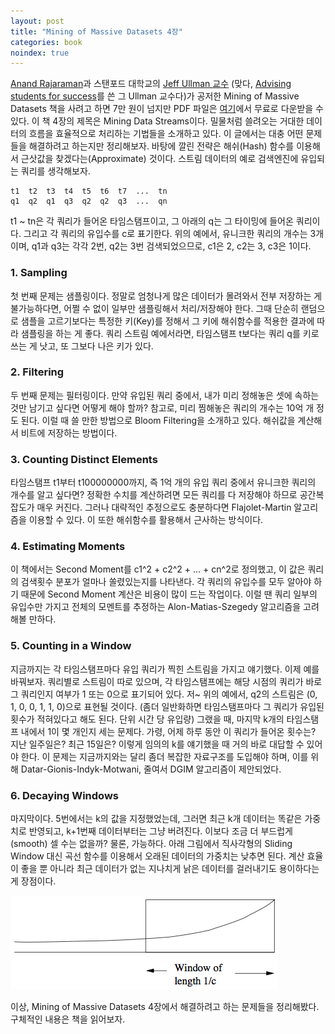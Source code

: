 ```yaml
---
layout: post
title: "Mining of Massive Datasets 4장"
categories: book
noindex: true
---
```


[Anand Rajaraman](http://twitter.com/#!/anand_raj)과 스탠포드 대학교의 [Jeff Ullman 교수](http://infolab.stanford.edu/~ullman/) (맞다, [Advising students for success](http://www.4four.us/article/2009/03/advising-students-for-success-2)를 쓴 그 Ullman 교수다)가 공저한 Mining of Massive Datasets 책을 사려고 하면 7만 원이 넘지만 PDF 파일은 [여기](http://infolab.stanford.edu/~ullman/mmds.html)에서 무료로 다운받을 수 있다. 이 책 4장의 제목은 Mining Data Streams이다. 밀물처럼 쓸려오는 거대한 데이터의 흐름을 효율적으로 처리하는 기법들을 소개하고 있다. 이 글에서는 대충 어떤 문제들을 해결하려고 하는지만 정리해보자. 바탕에 깔린 전략은 해쉬(Hash) 함수를 이용해서 근삿값을 찾겠다는(Approximate) 것이다. 스트림 데이터의 예로 검색엔진에 유입되는 쿼리를 생각해보자.

    t1  t2  t3  t4  t5  t6  t7  ...  tn
    q1  q2  q1  q3  q2  q2  q3  ...  qn

t1 ~ tn은 각 쿼리가 들어온 타임스탬프이고, 그 아래의 q는 그 타이밍에 들어온 쿼리이다. 그리고 각 쿼리의 유입수를 c로 표기한다. 위의 예에서, 유니크한 쿼리의 개수는 3개이며, q1과 q3는 각각 2번, q2는 3번 검색되었으므로, c1은 2, c2는 3, c3은 1이다.

### 1. Sampling

첫 번째 문제는 샘플링이다. 정말로 엄청나게 많은 데이터가 몰려와서 전부 저장하는 게 불가능하다면, 어쩔 수 없이 일부만 샘플링해서 처리/저장해야 한다. 그때 단순히 랜덤으로 샘플을 고르기보다는 특정한 키(Key)를 정해서 그 키에 해쉬함수를 적용한 결과에 따라 샘플링을 하는 게 좋다. 쿼리 스트림 예에서라면, 타임스탬프 t보다는 쿼리 q를 키로 쓰는 게 낫고, 또 그보다 나은 키가 있다.

### 2. Filtering

두 번째 문제는 필터링이다. 만약 유입된 쿼리 중에서, 내가 미리 정해놓은 셋에 속하는 것만 남기고 싶다면 어떻게 해야 할까? 참고로, 미리 찜해놓은 쿼리의 개수는 10억 개 정도 된다. 이럴 때 쓸 만한 방법으로 Bloom Filtering을 소개하고 있다. 해쉬값을 계산해서 비트에 저장하는 방법이다.

### 3. Counting Distinct Elements

타임스탬프 t1부터 t100000000까지, 즉 1억 개의 유입 쿼리 중에서 유니크한 쿼리의 개수를 알고 싶다면? 정확한 수치를 계산하려면 모든 쿼리를 다 저장해야 하므로 공간복잡도가 매우 커진다. 그러나 대략적인 추정으로도 충분하다면 Flajolet-Martin 알고리즘을 이용할 수 있다. 이 또한 해쉬함수를 활용해서 근사하는 방식이다.

### 4. Estimating Moments

이 책에서는 Second Moment를 c1^2 + c2^2 + ... + cn^2로 정의했고, 이 값은 쿼리의 검색횟수 분포가 얼마나 쏠렸있는지를 나타낸다. 각 쿼리의 유입수를 모두 알아야 하기 때문에 Second Moment 계산은 비용이 많이 드는 작업이다. 이럴 땐 쿼리 일부의 유입수만 가지고 전체의 모멘트를 추정하는 Alon-Matias-Szegedy 알고리즘을 고려해볼 만하다.

### 5. Counting in a Window

지금까지는 각 타임스탬프마다 유입 쿼리가 찍힌 스트림을 가지고 얘기했다. 이제 예를 바꿔보자. 쿼리별로 스트림이 따로 있으며, 각 타임스탬프에는 해당 시점의 쿼리가 바로 그 쿼리인지 여부가 1 또는 0으로 표기되어 있다. 저~ 위의 예에서, q2의 스트림은 (0, 1, 0, 0, 1, 1, 0)으로 표현될 것이다. (좀더 일반화하면 타임스탬프마다 그 쿼리가 유입된 횟수가 적혀있다고 해도 된다. 단위 시간 당 유입량) 그랬을 때, 마지막 k개의 타임스탬프 내에서 1이 몇 개인지 세는 문제다. 가령, 어제 하루 동안 이 쿼리가 들어온 횟수는? 지난 일주일은? 최근 15일은? 이렇게 임의의 k를 얘기했을 때 거의 바로 대답할 수 있어야 한다. 이 문제는 지금까지와는 달리 좀더 복잡한 자료구조를 도입해야 하며, 이를 위해 Datar-Gionis-Indyk-Motwani, 줄여서 DGIM 알고리즘이 제안되었다.

### 6. Decaying Windows

마지막이다. 5번에서는 k의 값을 지정했었는데, 그러면 최근 k개 데이터는 똑같은 가중치로 반영되고, k+1번째 데이터부터는 그냥 버려진다. 이보다 조금 더 부드럽게(smooth) 셀 수는 없을까? 물론, 가능하다. 아래 그림에서 직사각형의 Sliding Window 대신 곡선 함수를 이용해서 오래된 데이터의 가중치는 낮추면 된다. 계산 효율이 좋을 뿐 아니라 최근 데이터가 없는 지나치게 낡은 데이터를 걸러내기도 용이하다는 게 장점이다.

![exponentially-decaying-window](/assets/exponentially_decaying_window.png)

이상, Mining of Massive Datasets 4장에서 해결하려고 하는 문제들을 정리해봤다. 구체적인 내용은 책을 읽어보자.